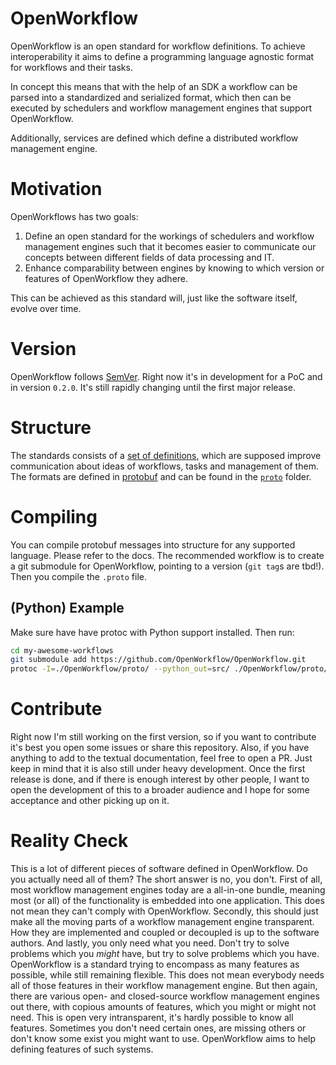 # OpenWorkflow
OpenWorkflow is an open standard for workflow definitions. 
To achieve interoperability it aims to define a programming language agnostic format for workflows and their tasks.

In concept this means that with the help of an SDK a workflow can be parsed into a standardized and serialized format, which then can be executed by schedulers and workflow management engines that support OpenWorkflow.

Additionally, services are defined which define a distributed workflow management engine.

# Motivation
OpenWorkflows has two goals:
1. Define an open standard for the workings of schedulers and workflow management engines such that it becomes easier to communicate our concepts between different fields of data processing and IT.
2. Enhance comparability between engines by knowing to which version or features of OpenWorkflow they adhere.

This can be achieved as this standard will, just like the software itself, evolve over time.

# Version
OpenWorkflow follows [SemVer](https://semver.org/). 
Right now it's in development for a PoC and in version `0.2.0`. 
It's still rapidly changing until the first major release.

# Structure
The standards consists of a [set of definitions](./DEFINITIONS.md), which are supposed improve communication about ideas of workflows, tasks and management of them. 
The formats are defined in [protobuf](https://developers.google.com/protocol-buffers/) and can be found in the [`proto`](./proto/) folder.

# Compiling
You can compile protobuf messages into structure for any supported language. Please refer to the docs. 
The recommended workflow is to create a git submodule for OpenWorkflow, pointing to a version (`git tag`s are tbd!). 
Then you compile the `.proto` file.

## (Python) Example
Make sure have have protoc with Python support installed. 
Then run:
```sh
cd my-awesome-workflows
git submodule add https://github.com/OpenWorkflow/OpenWorkflow.git
protoc -I=./OpenWorkflow/proto/ --python_out=src/ ./OpenWorkflow/proto/openworkflow.proto
```

# Contribute
Right now I'm still working on the first version, so if you want to contribute it's best you open some issues or share this repository. 
Also, if you have anything to add to the textual documentation, feel free to open a PR. Just keep in mind that it is also still under heavy development. 
Once the first release is done, and if there is enough interest by other people, I want to open the development of this to a broader audience and I hope for some acceptance and other picking up on it.

# Reality Check
This is a lot of different pieces of software defined in OpenWorkflow. Do you actually need all of them? 
The short answer is no, you don't. First of all, most workflow management engines today are a all-in-one bundle, meaning most (or all) of the functionality is embedded into one application. This does not mean they can't comply with OpenWorkflow. Secondly, this should just make all the moving parts of a workflow management engine transparent. How they are implemented and coupled or decoupled is up to the software authors. And lastly, you only need what you need. Don't try to solve problems which you _might_ have, but try to solve problems which you have. OpenWorkflow is a standard trying to encompass as many features as possible, while still remaining flexible. This does not mean everybody needs all of those features in their workflow management engine. But then again, there are various open- and closed-source workflow management engines out there, with copious amounts of features, which you might or might not need. This is open very intransparent, it's hardly possible to know all features. Sometimes you don't need certain ones, are missing others or don't know some exist you might want to use. OpenWorkflow aims to help defining features of such systems.
